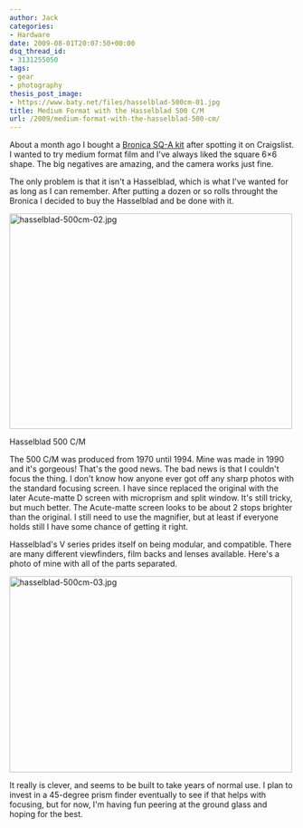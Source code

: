 ```yaml
---
author: Jack
categories:
- Hardware
date: 2009-08-01T20:07:50+00:00
dsq_thread_id:
- 3131255050
tags:
- gear
- photography
thesis_post_image:
- https://www.baty.net/files/hasselblad-500cm-01.jpg
title: Medium Format with the Hasselblad 500 C/M
url: /2009/medium-format-with-the-hasselblad-500-cm/
---
```


About a month ago I bought a [Bronica SQ-A kit](2009/06/medium-format-with-the-bronica-sq-a/) after spotting it on Craigslist. I wanted to try medium format film and I've always liked the square 6&#215;6 shape. The big negatives are amazing, and the camera works just fine.

The only problem is that it isn't a Hasselblad, which is what I've wanted for as long as I can remember. After putting a dozen or so rolls throught the Bronica I decided to buy the Hasselblad and be done with it.

<img src="/files/hasselblad-500cm-02.jpg" alt="hasselblad-500cm-02.jpg" border="0" width="500" height="380" />

Hasselblad 500 C/M

The 500 C/M was produced from 1970 until 1994. Mine was made in 1990 and it's gorgeous! That's the good news. The bad news is that I couldn't focus the thing. I don't know how anyone ever got off any sharp photos with the standard focusing screen. I have since replaced the original with the later Acute-matte D screen with microprism and split window. It's still tricky, but much better. The Acute-matte screen looks to be about 2 stops brighter than the original. I still need to use the magnifier, but at least if everyone holds still I have some chance of getting it right.

Hasselblad's V series prides itself on being modular, and compatible. There are many different viewfinders, film backs and lenses available. Here's a photo of mine with all of the parts separated.

<img src="/files/hasselblad-500cm-03.jpg" alt="hasselblad-500cm-03.jpg" border="0" width="500" height="346" />

It really is clever, and seems to be built to take years of normal use. I plan to invest in a 45-degree prism finder eventually to see if that helps with focusing, but for now, I'm having fun peering at the ground glass and hoping for the best.

